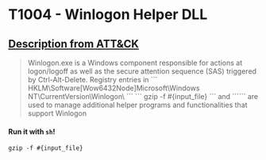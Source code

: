 # T1004 - Winlogon Helper DLL
## [Description from ATT&CK](https://attack.mitre.org/wiki/Technique/T1004)
<blockquote>Winlogon.exe is a Windows component responsible for actions at logon/logoff as well as the secure attention sequence (SAS) triggered by Ctrl-Alt-Delete. Registry entries in 
```
  HKLM\Software[Wow6432Node]Microsoft\Windows NT\CurrentVersion\Winlogon\
```
  ```
gzip -f #{input_file}
```
  and 
```<HKCU\Software\Microsoft\Windows NT\CurrentVersion\Winlogon\>``` are used to manage additional helper programs and functionalities that support Winlogon</blockquote>
  
  
#### Run it with `sh`!
```
gzip -f #{input_file}
```
